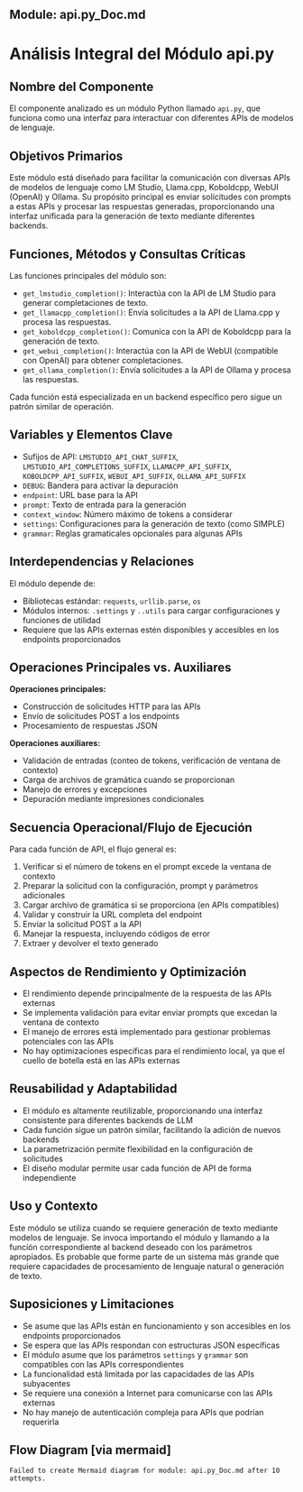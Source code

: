 ## Module: api.py_Doc.md

# Análisis Integral del Módulo api.py

## Nombre del Componente
El componente analizado es un módulo Python llamado `api.py`, que funciona como una interfaz para interactuar con diferentes APIs de modelos de lenguaje.

## Objetivos Primarios
Este módulo está diseñado para facilitar la comunicación con diversas APIs de modelos de lenguaje como LM Studio, Llama.cpp, Koboldcpp, WebUI (OpenAI) y Ollama. Su propósito principal es enviar solicitudes con prompts a estas APIs y procesar las respuestas generadas, proporcionando una interfaz unificada para la generación de texto mediante diferentes backends.

## Funciones, Métodos y Consultas Críticas
Las funciones principales del módulo son:
- `get_lmstudio_completion()`: Interactúa con la API de LM Studio para generar completaciones de texto.
- `get_llamacpp_completion()`: Envía solicitudes a la API de Llama.cpp y procesa las respuestas.
- `get_koboldcpp_completion()`: Comunica con la API de Koboldcpp para la generación de texto.
- `get_webui_completion()`: Interactúa con la API de WebUI (compatible con OpenAI) para obtener completaciones.
- `get_ollama_completion()`: Envía solicitudes a la API de Ollama y procesa las respuestas.

Cada función está especializada en un backend específico pero sigue un patrón similar de operación.

## Variables y Elementos Clave
- Sufijos de API: `LMSTUDIO_API_CHAT_SUFFIX`, `LMSTUDIO_API_COMPLETIONS_SUFFIX`, `LLAMACPP_API_SUFFIX`, `KOBOLDCPP_API_SUFFIX`, `WEBUI_API_SUFFIX`, `OLLAMA_API_SUFFIX`
- `DEBUG`: Bandera para activar la depuración
- `endpoint`: URL base para la API
- `prompt`: Texto de entrada para la generación
- `context_window`: Número máximo de tokens a considerar
- `settings`: Configuraciones para la generación de texto (como SIMPLE)
- `grammar`: Reglas gramaticales opcionales para algunas APIs

## Interdependencias y Relaciones
El módulo depende de:
- Bibliotecas estándar: `requests`, `urllib.parse`, `os`
- Módulos internos: `.settings` y `..utils` para cargar configuraciones y funciones de utilidad
- Requiere que las APIs externas estén disponibles y accesibles en los endpoints proporcionados

## Operaciones Principales vs. Auxiliares
**Operaciones principales:**
- Construcción de solicitudes HTTP para las APIs
- Envío de solicitudes POST a los endpoints
- Procesamiento de respuestas JSON

**Operaciones auxiliares:**
- Validación de entradas (conteo de tokens, verificación de ventana de contexto)
- Carga de archivos de gramática cuando se proporcionan
- Manejo de errores y excepciones
- Depuración mediante impresiones condicionales

## Secuencia Operacional/Flujo de Ejecución
Para cada función de API, el flujo general es:
1. Verificar si el número de tokens en el prompt excede la ventana de contexto
2. Preparar la solicitud con la configuración, prompt y parámetros adicionales
3. Cargar archivo de gramática si se proporciona (en APIs compatibles)
4. Validar y construir la URL completa del endpoint
5. Enviar la solicitud POST a la API
6. Manejar la respuesta, incluyendo códigos de error
7. Extraer y devolver el texto generado

## Aspectos de Rendimiento y Optimización
- El rendimiento depende principalmente de la respuesta de las APIs externas
- Se implementa validación para evitar enviar prompts que excedan la ventana de contexto
- El manejo de errores está implementado para gestionar problemas potenciales con las APIs
- No hay optimizaciones específicas para el rendimiento local, ya que el cuello de botella está en las APIs externas

## Reusabilidad y Adaptabilidad
- El módulo es altamente reutilizable, proporcionando una interfaz consistente para diferentes backends de LLM
- Cada función sigue un patrón similar, facilitando la adición de nuevos backends
- La parametrización permite flexibilidad en la configuración de solicitudes
- El diseño modular permite usar cada función de API de forma independiente

## Uso y Contexto
Este módulo se utiliza cuando se requiere generación de texto mediante modelos de lenguaje. Se invoca importando el módulo y llamando a la función correspondiente al backend deseado con los parámetros apropiados. Es probable que forme parte de un sistema más grande que requiere capacidades de procesamiento de lenguaje natural o generación de texto.

## Suposiciones y Limitaciones
- Se asume que las APIs están en funcionamiento y son accesibles en los endpoints proporcionados
- Se espera que las APIs respondan con estructuras JSON específicas
- El módulo asume que los parámetros `settings` y `grammar` son compatibles con las APIs correspondientes
- La funcionalidad está limitada por las capacidades de las APIs subyacentes
- Se requiere una conexión a Internet para comunicarse con las APIs externas
- No hay manejo de autenticación compleja para APIs que podrían requerirla
## Flow Diagram [via mermaid]
```mermaid
Failed to create Mermaid diagram for module: api.py_Doc.md after 10 attempts.
```
